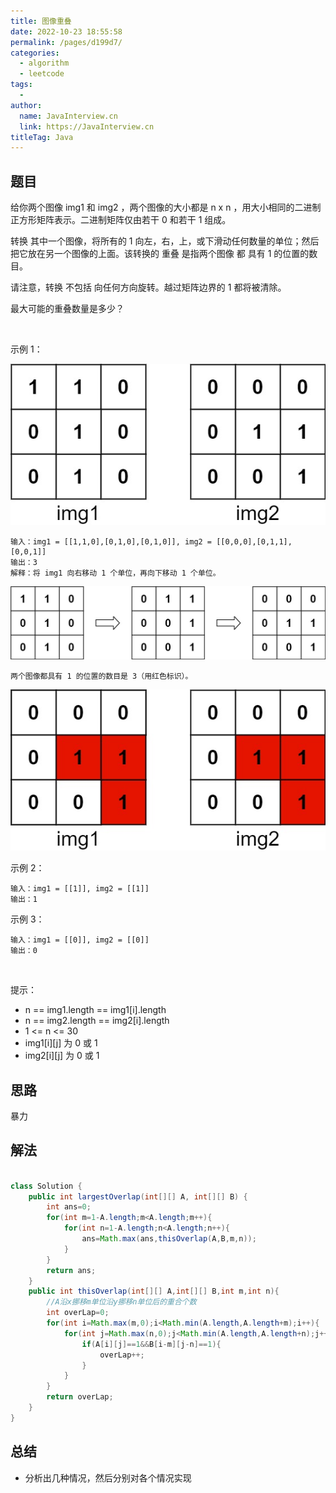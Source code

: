 ```yaml
---
title: 图像重叠
date: 2022-10-23 18:55:58
permalink: /pages/d199d7/
categories:
  - algorithm
  - leetcode
tags:
  - 
author: 
  name: JavaInterview.cn
  link: https://JavaInterview.cn
titleTag: Java
---
```



## 题目

给你两个图像 img1 和 img2 ，两个图像的大小都是 n x n ，用大小相同的二进制正方形矩阵表示。二进制矩阵仅由若干 0 和若干 1 组成。

转换 其中一个图像，将所有的 1 向左，右，上，或下滑动任何数量的单位；然后把它放在另一个图像的上面。该转换的 重叠 是指两个图像 都 具有 1 的位置的数目。

请注意，转换 不包括 向任何方向旋转。越过矩阵边界的 1 都将被清除。

最大可能的重叠数量是多少？

 

示例 1：

![](/media/pictures/leetcode/overlap1.jpeg)

    输入：img1 = [[1,1,0],[0,1,0],[0,1,0]], img2 = [[0,0,0],[0,1,1],[0,0,1]]
    输出：3
    解释：将 img1 向右移动 1 个单位，再向下移动 1 个单位。

![](/media/pictures/leetcode/overlap_step1.jpeg)

    两个图像都具有 1 的位置的数目是 3（用红色标识）。
    
![](/media/pictures/leetcode/overlap_step2.jpeg)


示例 2：

    输入：img1 = [[1]], img2 = [[1]]
    输出：1
示例 3：

    输入：img1 = [[0]], img2 = [[0]]
    输出：0
 

提示：

- n == img1.length == img1[i].length
- n == img2.length == img2[i].length
- 1 <= n <= 30
- img1[i][j] 为 0 或 1
- img2[i][j] 为 0 或 1


## 思路

暴力

## 解法
```java

class Solution {
    public int largestOverlap(int[][] A, int[][] B) {
        int ans=0;
        for(int m=1-A.length;m<A.length;m++){
            for(int n=1-A.length;n<A.length;n++){
                ans=Math.max(ans,thisOverlap(A,B,m,n));
            }
        }
        return ans;
    }
    public int thisOverlap(int[][] A,int[][] B,int m,int n){
        //A沿x挪移m单位沿y挪移n单位后的重合个数
        int overLap=0;
        for(int i=Math.max(m,0);i<Math.min(A.length,A.length+m);i++){
            for(int j=Math.max(n,0);j<Math.min(A.length,A.length+n);j++){
                if(A[i][j]==1&&B[i-m][j-n]==1){
                    overLap++;
                }
            }
        }
        return overLap;
    }
}
```

## 总结

- 分析出几种情况，然后分别对各个情况实现 
